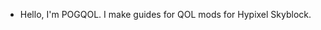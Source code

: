 - Hello, I'm POGQOL. I make guides for QOL mods for Hypixel Skyblock.

<!---
pogqol/pogqol is a ✨ special ✨ repository because its `README.md` (this file) appears on your GitHub profile.
You can click the Preview link to take a look at your changes.
--->
